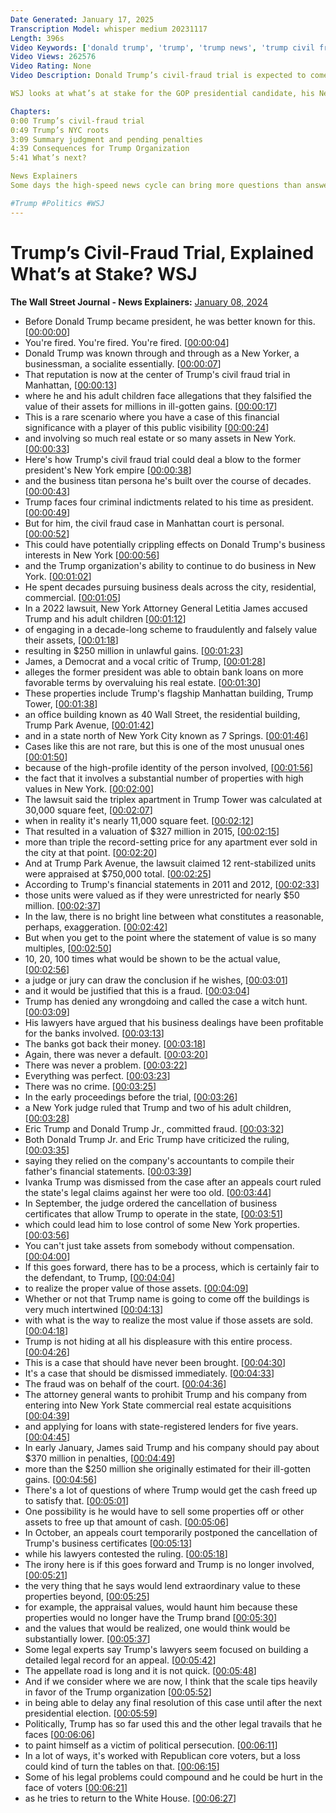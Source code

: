 ```yaml
---
Date Generated: January 17, 2025
Transcription Model: whisper medium 20231117
Length: 396s
Video Keywords: ['donald trump', 'trump', 'trump news', 'trump civil fraud trial', 'civil fraud', 'civil fraud trial', 'new york city', 'new york news', 'manhattan', 'manhattan court', 'gop', 'presidential candidate', '2024 presidential election', 'trump business', 'ill gotten gains', 'trump indictment', 'civil-fraud case', 'Letitia James', 'unlawful gains', 'trump real estate', 'trump tower', 'park avenue', 'trump business in new york', 'triplex', 'default', 'eric trump', 'donald trump jr', 'fraud', 'trump fraud', 'commercial real estate', 'usnews']
Video Views: 262576
Video Rating: None
Video Description: Donald Trump’s civil-fraud trial is expected to come to a close in a Manhattan court this week. The former president’s reputation as a New Yorker, businessman and socialite is at the center of the trial, where he and his adult children face allegations that they falsified the value of their assets for millions in ill-gotten gains. 

WSJ looks at what’s at stake for the GOP presidential candidate, his New York empire and the business-titan persona he’s built over the course of decades.

Chapters:
0:00 Trump’s civil-fraud trial
0:49 Trump’s NYC roots
3:09 Summary judgment and pending penalties
4:39 Consequences for Trump Organization
5:41 What’s next?

News Explainers
Some days the high-speed news cycle can bring more questions than answers. WSJ’s news explainers break down the day's biggest stories into bite-size pieces to help you make sense of the news.

#Trump #Politics #WSJ
---
```


# Trump’s Civil-Fraud Trial, Explained What’s at Stake?  WSJ
**The Wall Street Journal - News Explainers:** [January 08, 2024](https://www.youtube.com/watch?v=Q0DNFFXfThE)
*  Before Donald Trump became president, he was better known for this. [[00:00:00](https://www.youtube.com/watch?v=Q0DNFFXfThE&t=0.0s)]
*  You're fired. You're fired. You're fired. [[00:00:04](https://www.youtube.com/watch?v=Q0DNFFXfThE&t=4.68s)]
*  Donald Trump was known through and through as a New Yorker, a businessman, a socialite essentially. [[00:00:07](https://www.youtube.com/watch?v=Q0DNFFXfThE&t=7.12s)]
*  That reputation is now at the center of Trump's civil fraud trial in Manhattan, [[00:00:13](https://www.youtube.com/watch?v=Q0DNFFXfThE&t=13.120000000000001s)]
*  where he and his adult children face allegations that they falsified the value of their assets for millions in ill-gotten gains. [[00:00:17](https://www.youtube.com/watch?v=Q0DNFFXfThE&t=17.64s)]
*  This is a rare scenario where you have a case of this financial significance with a player of this public visibility [[00:00:24](https://www.youtube.com/watch?v=Q0DNFFXfThE&t=24.96s)]
*  and involving so much real estate or so many assets in New York. [[00:00:33](https://www.youtube.com/watch?v=Q0DNFFXfThE&t=33.08s)]
*  Here's how Trump's civil fraud trial could deal a blow to the former president's New York empire [[00:00:38](https://www.youtube.com/watch?v=Q0DNFFXfThE&t=38.760000000000005s)]
*  and the business titan persona he's built over the course of decades. [[00:00:43](https://www.youtube.com/watch?v=Q0DNFFXfThE&t=43.64s)]
*  Trump faces four criminal indictments related to his time as president. [[00:00:49](https://www.youtube.com/watch?v=Q0DNFFXfThE&t=49.08s)]
*  But for him, the civil fraud case in Manhattan court is personal. [[00:00:52](https://www.youtube.com/watch?v=Q0DNFFXfThE&t=52.68s)]
*  This could have potentially crippling effects on Donald Trump's business interests in New York [[00:00:56](https://www.youtube.com/watch?v=Q0DNFFXfThE&t=56.28s)]
*  and the Trump organization's ability to continue to do business in New York. [[00:01:02](https://www.youtube.com/watch?v=Q0DNFFXfThE&t=62.44s)]
*  He spent decades pursuing business deals across the city, residential, commercial. [[00:01:05](https://www.youtube.com/watch?v=Q0DNFFXfThE&t=65.76s)]
*  In a 2022 lawsuit, New York Attorney General Letitia James accused Trump and his adult children [[00:01:12](https://www.youtube.com/watch?v=Q0DNFFXfThE&t=72.88s)]
*  of engaging in a decade-long scheme to fraudulently and falsely value their assets, [[00:01:18](https://www.youtube.com/watch?v=Q0DNFFXfThE&t=78.92s)]
*  resulting in $250 million in unlawful gains. [[00:01:23](https://www.youtube.com/watch?v=Q0DNFFXfThE&t=83.92s)]
*  James, a Democrat and a vocal critic of Trump, [[00:01:28](https://www.youtube.com/watch?v=Q0DNFFXfThE&t=88.16s)]
*  alleges the former president was able to obtain bank loans on more favorable terms by overvaluing his real estate. [[00:01:30](https://www.youtube.com/watch?v=Q0DNFFXfThE&t=90.72s)]
*  These properties include Trump's flagship Manhattan building, Trump Tower, [[00:01:38](https://www.youtube.com/watch?v=Q0DNFFXfThE&t=98.24000000000001s)]
*  an office building known as 40 Wall Street, the residential building, Trump Park Avenue, [[00:01:42](https://www.youtube.com/watch?v=Q0DNFFXfThE&t=102.24000000000001s)]
*  and in a state north of New York City known as 7 Springs. [[00:01:46](https://www.youtube.com/watch?v=Q0DNFFXfThE&t=106.48s)]
*  Cases like this are not rare, but this is one of the most unusual ones [[00:01:50](https://www.youtube.com/watch?v=Q0DNFFXfThE&t=110.36s)]
*  because of the high-profile identity of the person involved, [[00:01:56](https://www.youtube.com/watch?v=Q0DNFFXfThE&t=116.32s)]
*  the fact that it involves a substantial number of properties with high values in New York. [[00:02:00](https://www.youtube.com/watch?v=Q0DNFFXfThE&t=120.48s)]
*  The lawsuit said the triplex apartment in Trump Tower was calculated at 30,000 square feet, [[00:02:07](https://www.youtube.com/watch?v=Q0DNFFXfThE&t=127.03999999999999s)]
*  when in reality it's nearly 11,000 square feet. [[00:02:12](https://www.youtube.com/watch?v=Q0DNFFXfThE&t=132.32s)]
*  That resulted in a valuation of $327 million in 2015, [[00:02:15](https://www.youtube.com/watch?v=Q0DNFFXfThE&t=135.48s)]
*  more than triple the record-setting price for any apartment ever sold in the city at that point. [[00:02:20](https://www.youtube.com/watch?v=Q0DNFFXfThE&t=140.6s)]
*  And at Trump Park Avenue, the lawsuit claimed 12 rent-stabilized units were appraised at $750,000 total. [[00:02:25](https://www.youtube.com/watch?v=Q0DNFFXfThE&t=145.95999999999998s)]
*  According to Trump's financial statements in 2011 and 2012, [[00:02:33](https://www.youtube.com/watch?v=Q0DNFFXfThE&t=153.39999999999998s)]
*  those units were valued as if they were unrestricted for nearly $50 million. [[00:02:37](https://www.youtube.com/watch?v=Q0DNFFXfThE&t=157.0s)]
*  In the law, there is no bright line between what constitutes a reasonable, perhaps, exaggeration. [[00:02:42](https://www.youtube.com/watch?v=Q0DNFFXfThE&t=162.44s)]
*  But when you get to the point where the statement of value is so many multiples, [[00:02:50](https://www.youtube.com/watch?v=Q0DNFFXfThE&t=170.44s)]
*  10, 20, 100 times what would be shown to be the actual value, [[00:02:56](https://www.youtube.com/watch?v=Q0DNFFXfThE&t=176.76s)]
*  a judge or jury can draw the conclusion if he wishes, [[00:03:01](https://www.youtube.com/watch?v=Q0DNFFXfThE&t=181.36s)]
*  and it would be justified that this is a fraud. [[00:03:04](https://www.youtube.com/watch?v=Q0DNFFXfThE&t=184.8s)]
*  Trump has denied any wrongdoing and called the case a witch hunt. [[00:03:09](https://www.youtube.com/watch?v=Q0DNFFXfThE&t=189.84s)]
*  His lawyers have argued that his business dealings have been profitable for the banks involved. [[00:03:13](https://www.youtube.com/watch?v=Q0DNFFXfThE&t=193.35999999999999s)]
*  The banks got back their money. [[00:03:18](https://www.youtube.com/watch?v=Q0DNFFXfThE&t=198.0s)]
*  Again, there was never a default. [[00:03:20](https://www.youtube.com/watch?v=Q0DNFFXfThE&t=200.56s)]
*  There was never a problem. [[00:03:22](https://www.youtube.com/watch?v=Q0DNFFXfThE&t=202.51999999999998s)]
*  Everything was perfect. [[00:03:23](https://www.youtube.com/watch?v=Q0DNFFXfThE&t=203.84s)]
*  There was no crime. [[00:03:25](https://www.youtube.com/watch?v=Q0DNFFXfThE&t=205.48s)]
*  In the early proceedings before the trial, [[00:03:26](https://www.youtube.com/watch?v=Q0DNFFXfThE&t=206.92s)]
*  a New York judge ruled that Trump and two of his adult children, [[00:03:28](https://www.youtube.com/watch?v=Q0DNFFXfThE&t=208.96s)]
*  Eric Trump and Donald Trump Jr., committed fraud. [[00:03:32](https://www.youtube.com/watch?v=Q0DNFFXfThE&t=212.44s)]
*  Both Donald Trump Jr. and Eric Trump have criticized the ruling, [[00:03:35](https://www.youtube.com/watch?v=Q0DNFFXfThE&t=215.88s)]
*  saying they relied on the company's accountants to compile their father's financial statements. [[00:03:39](https://www.youtube.com/watch?v=Q0DNFFXfThE&t=219.52s)]
*  Ivanka Trump was dismissed from the case after an appeals court ruled the state's legal claims against her were too old. [[00:03:44](https://www.youtube.com/watch?v=Q0DNFFXfThE&t=224.72s)]
*  In September, the judge ordered the cancellation of business certificates that allow Trump to operate in the state, [[00:03:51](https://www.youtube.com/watch?v=Q0DNFFXfThE&t=231.24s)]
*  which could lead him to lose control of some New York properties. [[00:03:56](https://www.youtube.com/watch?v=Q0DNFFXfThE&t=236.96s)]
*  You can't just take assets from somebody without compensation. [[00:04:00](https://www.youtube.com/watch?v=Q0DNFFXfThE&t=240.88s)]
*  If this goes forward, there has to be a process, which is certainly fair to the defendant, to Trump, [[00:04:04](https://www.youtube.com/watch?v=Q0DNFFXfThE&t=244.64s)]
*  to realize the proper value of those assets. [[00:04:09](https://www.youtube.com/watch?v=Q0DNFFXfThE&t=249.68s)]
*  Whether or not that Trump name is going to come off the buildings is very much intertwined [[00:04:13](https://www.youtube.com/watch?v=Q0DNFFXfThE&t=253.51999999999998s)]
*  with what is the way to realize the most value if those assets are sold. [[00:04:18](https://www.youtube.com/watch?v=Q0DNFFXfThE&t=258.12s)]
*  Trump is not hiding at all his displeasure with this entire process. [[00:04:26](https://www.youtube.com/watch?v=Q0DNFFXfThE&t=266.76s)]
*  This is a case that should have never been brought. [[00:04:30](https://www.youtube.com/watch?v=Q0DNFFXfThE&t=270.68s)]
*  It's a case that should be dismissed immediately. [[00:04:33](https://www.youtube.com/watch?v=Q0DNFFXfThE&t=273.64s)]
*  The fraud was on behalf of the court. [[00:04:36](https://www.youtube.com/watch?v=Q0DNFFXfThE&t=276.44s)]
*  The attorney general wants to prohibit Trump and his company from entering into New York State commercial real estate acquisitions [[00:04:39](https://www.youtube.com/watch?v=Q0DNFFXfThE&t=279.03999999999996s)]
*  and applying for loans with state-registered lenders for five years. [[00:04:45](https://www.youtube.com/watch?v=Q0DNFFXfThE&t=285.28s)]
*  In early January, James said Trump and his company should pay about $370 million in penalties, [[00:04:49](https://www.youtube.com/watch?v=Q0DNFFXfThE&t=289.36s)]
*  more than the $250 million she originally estimated for their ill-gotten gains. [[00:04:56](https://www.youtube.com/watch?v=Q0DNFFXfThE&t=296.03999999999996s)]
*  There's a lot of questions of where Trump would get the cash freed up to satisfy that. [[00:05:01](https://www.youtube.com/watch?v=Q0DNFFXfThE&t=301.48s)]
*  One possibility is he would have to sell some properties off or other assets to free up that amount of cash. [[00:05:06](https://www.youtube.com/watch?v=Q0DNFFXfThE&t=306.08s)]
*  In October, an appeals court temporarily postponed the cancellation of Trump's business certificates [[00:05:13](https://www.youtube.com/watch?v=Q0DNFFXfThE&t=313.16s)]
*  while his lawyers contested the ruling. [[00:05:18](https://www.youtube.com/watch?v=Q0DNFFXfThE&t=318.48s)]
*  The irony here is if this goes forward and Trump is no longer involved, [[00:05:21](https://www.youtube.com/watch?v=Q0DNFFXfThE&t=321.0s)]
*  the very thing that he says would lend extraordinary value to these properties beyond, [[00:05:25](https://www.youtube.com/watch?v=Q0DNFFXfThE&t=325.15999999999997s)]
*  for example, the appraisal values, would haunt him because these properties would no longer have the Trump brand [[00:05:30](https://www.youtube.com/watch?v=Q0DNFFXfThE&t=330.56s)]
*  and the values that would be realized, one would think would be substantially lower. [[00:05:37](https://www.youtube.com/watch?v=Q0DNFFXfThE&t=337.0s)]
*  Some legal experts say Trump's lawyers seem focused on building a detailed legal record for an appeal. [[00:05:42](https://www.youtube.com/watch?v=Q0DNFFXfThE&t=342.16s)]
*  The appellate road is long and it is not quick. [[00:05:48](https://www.youtube.com/watch?v=Q0DNFFXfThE&t=348.04s)]
*  And if we consider where we are now, I think that the scale tips heavily in favor of the Trump organization [[00:05:52](https://www.youtube.com/watch?v=Q0DNFFXfThE&t=352.12s)]
*  in being able to delay any final resolution of this case until after the next presidential election. [[00:05:59](https://www.youtube.com/watch?v=Q0DNFFXfThE&t=359.0s)]
*  Politically, Trump has so far used this and the other legal travails that he faces [[00:06:06](https://www.youtube.com/watch?v=Q0DNFFXfThE&t=366.0s)]
*  to paint himself as a victim of political persecution. [[00:06:11](https://www.youtube.com/watch?v=Q0DNFFXfThE&t=371.79999999999995s)]
*  In a lot of ways, it's worked with Republican core voters, but a loss could kind of turn the tables on that. [[00:06:15](https://www.youtube.com/watch?v=Q0DNFFXfThE&t=375.15999999999997s)]
*  Some of his legal problems could compound and he could be hurt in the face of voters [[00:06:21](https://www.youtube.com/watch?v=Q0DNFFXfThE&t=381.64s)]
*  as he tries to return to the White House. [[00:06:27](https://www.youtube.com/watch?v=Q0DNFFXfThE&t=387.16s)]
